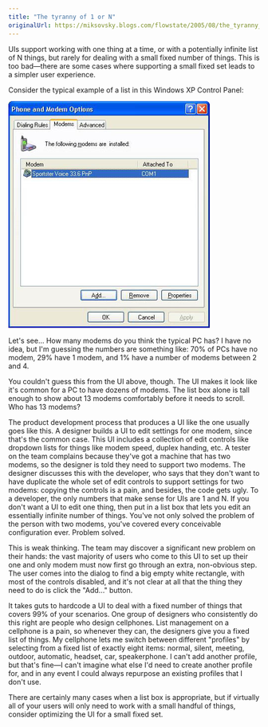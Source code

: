 ```yaml
---
title: "The tyranny of 1 or N"
originalUrl: https://miksovsky.blogs.com/flowstate/2005/08/the_tyranny_of_.html
---
```


<p>
  UIs support working with one thing at a time, or with a potentially infinite
  list of N things, but rarely for dealing with a small fixed number of things.
  This is too bad—there are some cases where supporting a small fixed set leads
  to a simpler user experience.
</p>
<p>Consider the typical example of a list in this Windows XP Control Panel:</p>
<p>
  <img
    src="/images/flowstate/phone_and_modem_options.png"
    alt="Phone_and_modem_options"
  />
</p>
<p>
  Let's see... How many modems do you think the typical PC has? I have no idea,
  but I'm guessing the numbers are something like: 70% of PCs have no modem, 29%
  have 1 modem, and 1% have a number of modems between 2 and 4.
</p>
<p>
  You couldn't guess this from the UI above, though. The UI makes it look like
  it's common for a PC to have dozens of modems. The list box alone is tall
  enough to show about 13 modems comfortably before it needs to scroll. Who has
  13 modems?
</p>
<p>
  The product development process that produces a UI like the one usually goes
  like this. A designer builds a UI to edit settings for one modem, since that's
  the common case. This UI includes a collection of edit controls like dropdown
  lists for things like modem speed, duplex handing, etc. A tester on the team
  complains because they've got a machine that has two modems, so the designer
  is told they need to support two modems. The designer discusses this with the
  developer, who says that they don't want to have duplicate the whole set of
  edit controls to support settings for two modems: copying the controls is a
  pain, and besides, the code gets ugly. To a developer, the only numbers that
  make sense for UIs are 1 and N. If you don't want a UI to edit one thing, then
  put in a list box that lets you edit an essentially infinite number of things.
  You've not only solved the problem of the person with two modems, you've
  covered every conceivable configuration ever. Problem solved.
</p>
<p>
  This is weak thinking. The team may discover a significant new problem on
  their hands: the vast majority of users who come to this UI to set up their
  one and only modem must now first go through an extra, non-obvious step. The
  user comes into the dialog to find a big empty white rectangle, with most of
  the controls disabled, and it's not clear at all that the thing they need to
  do is click the &quot;Add...&quot; button.
</p>
<p>
  It takes guts to hardcode a UI to deal with a fixed number of things that
  covers 99% of your scenarios. One group of designers who consistently do this
  right are people who design cellphones. List management on a cellphone is a
  pain, so whenever they can, the designers give you a fixed list of things. My
  cellphone lets me switch between different &quot;profiles&quot; by selecting
  from a fixed list of exactly eight items: normal, silent, meeting, outdoor,
  automatic, headset, car, speakerphone. I can't add another profile, but that's
  fine—I can't imagine what else I'd need to create another profile for, and in
  any event I could always repurpose an existing profiles that I don't use.
</p>
<p>
  There are certainly many cases when a list box is appropriate, but if
  virtually all of your users will only need to work with a small handful of
  things, consider optimizing the UI for a small fixed set.
</p>
<p></p>

